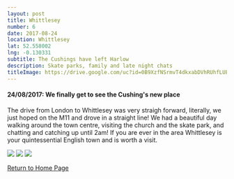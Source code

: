 ```yaml
---
layout: post
title: Whittlesey
number: 6
date: 2017-08-24
location: Whittlesey
lat: 52.558002
lng: -0.130331
subtitle: The Cushings have left Harlow
description: Skate parks, family and late night chats
titleImage: https://drive.google.com/uc?id=0B9XzfNSrmvT4dkxabDVhRUhfLUE
---
```


<h4>24/08/2017: We finally get to see the Cushing's new place</h4>

The drive from London to Whittlesey was very straigh forward, literally, we just hoped on the M11 and drove in a straight line! We had a beautiful day walking around the town centre, visiting the church and the skate park, and chatting and catching up until 2am! If you are ever in the area Whittlesey is your quintessential English town and is worth a visit. 

<img src="https://drive.google.com/uc?id=0B9XzfNSrmvT4SklZeXo1SlBPSmc" class="image1">
<img src="https://drive.google.com/uc?id=0B9XzfNSrmvT4YW1ORnpveF9wdk0" class="image1">
<img src="https://drive.google.com/uc?id=0B9XzfNSrmvT4ZTFvWlVtTmlVVlE" class="image1">

<a href="https://adventuresofthetravellingtwins.com/">Return to Home Page</a>
